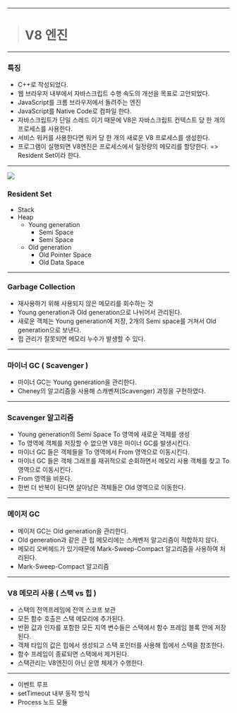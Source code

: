 
---

> # V8 엔진

---
### 특징

- C++로 작성되었다.
- 웹 브라우저 내부에서 자바스크립트 수행 속도의 개선을 목표로 고안되었다.
- JavaScript를 크롬 브라우저에서 돌려주는 엔진
- JavaScript를 Native Code로 컴파일 한다.
- 자바스크립트가 단일 스레드 이기 때문에 V8은 자바스크립트 컨텍스트 당 한 개의 프로세스를 사용한다.
- 서비스 워커를 사용한다면 워커 당 한 개의 새로운 V8 프로세스를 생성한다.
- 프로그램이 실행되면 V8엔진은 프로세스에서 일정량의 메모리를 할당한다. 
=> Resident Set이라 한다.

---

![](https://images.velog.io/images/jinpro/post/cf41c95c-5178-46d0-8c02-c70a0dbb0459/Untitled.png)

### Resident Set

- Stack
- Heap
  - Young generation
    - Semi Space
    - Semi Space
  - Old generation
    - Old Pointer Space
    - Old Data Space

---

### Garbage Collection

- 재사용하기 위해 사용되지 않은 메모리를 회수하는 것
- Young generation과 Old generation으로 나뉘어서 관리된다.
- 새로운 객체는 Young generation에 저장, 2개의 Semi space를 거쳐서 Old generation으로 보낸다.
- 힙 관리가 잘못되면 메모리 누수가 발생할 수 있다.


---

### 마이너 GC ( Scavenger )

- 마이너 GC는 Young generation을 관리한다.
- Cheney의 알고리즘을 사용해 스캐벤져(Scavenger) 과정을 구현하였다.

---

### Scavenger 알고리즘

- Young generation의 Semi Space To 영역에 새로운 객체를 생성
- To 영역에 객체를 저장할 수 없으면 V8은 마이너 GC를 발생시킨다.
- 마이너 GC 들은 객체들을 To 영역에서 From 영역으로 이동시킨다.
- 마이너 GC 들은 객체 그래프를 재귀적으로 순회하면서 메모리 사용 객체를 찾고 To 영역으로 이동시킨다.
- From 영역을 비운다.
- 한번 더 반복이 된다면 살아남은 객체들은 Old 영역으로 이동한다.

---

### 메이저 GC

- 메이저 GC는 Old generation을 관리한다.
- Old generation과 같은 큰 힙 메모리에는 스캐벤저 알고리즘이 적합하지 않다.
- 메모리 오버헤드가 있기때문에 Mark-Sweep-Compact 알고리즘을 사용하여 처리된다.
- Mark-Sweep-Compact 알고리즘

---

### V8 메모리 사용 ( 스택 vs 힙 )

- 스택의 전역프레임에 전역 스코프 보관
- 모든 함수 호출은 스택 메모리에 추가된다.
- 반환 값과 인자를 포함한 모든 지역 변수들은 스택에서 함수 프레임 블록 안에 저장된다.
- 객체 타입의 값은 힙에서 생성되고 스택 포인터를 사용해 힙에서 스택을 참조한다.
- 함수 프레임이 종료되면 스택에서 제거된다.
- 스택관리는 V8엔진이 아닌 운영 체제가 수행한다.

---

- 이벤트 루프
- setTimeout 내부 동작 방식
- Process 노드 모듈
